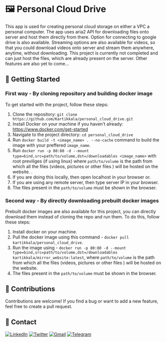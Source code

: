 # 🖼️ Personal Cloud Drive

This app is used for creating personal cloud storage on either a VPC a personal computer. The app uses aria2 API for downloading files onto server and host them directly from there. Option for connecting to google drive is also available. Streaming options are also available for videos, so that you could download videos onto server and stream them anywhere, anytime, without downloading. This project is currently not completed and can just host the files, which are already present on the server. Other features are also yet to come...

## 🚀 Getting Started

### First way - By cloning repository and building docker image

To get started with the project, follow these steps:

1. Clone the repository: `git clone https://github.com/Kartikkala/personal_cloud_drive.git`
2. Install Docker on your machine if you haven't already: https://www.docker.com/get-started
3. Navigate to the project directory: `cd personal_cloud_drive`
4. Run `docker build -t <image_name> . --no-cache` command to build the image with your preffered `image_name`.
5. Run `docker run -p 80:80 -d --mount type=bind,src=path/to/volume,dst=/downloadables <image_name>` with root previliges (if using linux) where `path/to/volume` is the path from which all the files (videos, pictures or other files ) will be hosted on the website. .
6. If you are doing this locally, then open localhost in your browser or.
7. If you are using any remote server, then type server IP in your browser.
8. The files present in the `path/to/volume` must be shown in the browser.

### Second way - By directly downloading prebuilt docker images

Prebuilt docker images are also available for this project, you can directly download them instead of cloning the repo and run them. To do this, follow these steps:

1. Install docker on your machine.
2. Pull the docker image using this command - `docker pull kartikkala/personal_cloud_drive`.
3. Run the image using - `docker run -p 80:80 -d --mount type=bind,src=path/to/volume,dst=/downloadables kartikkala/mirror_website:latest`, where `path/to/volume` is the path from which all the files (videos, pictures or other files ) will be hosted on the website. 
4. The files present in the `path/to/volume` must be shown in the browser.


## 🤝 Contributions

Contributions are welcome! If you find a bug or want to add a new feature, feel free to create a pull request.


## 📧 Contact

[![LinkedIn](https://img.shields.io/badge/-LinkedIn-0077B5?style=for-the-badge&logo=Linkedin&logoColor=white)](https://www.linkedin.com/in/kartik-kala-90aa6b235)
[![Twitter](https://img.shields.io/badge/-Twitter-1DA1F2?style=for-the-badge&logo=Twitter&logoColor=white)](https://twitter.com/KARTIKKALA10)
[![Gmail](https://img.shields.io/badge/-Gmail-D14836?style=for-the-badge&logo=Gmail&logoColor=white)](mailto:kartikkala10december@gmail.com)
[![Telegram](https://img.shields.io/badge/-Telegram-2CA5E0?style=for-the-badge&logo=Telegram&logoColor=white)](https://telegram.me/Kartikkala)
 
